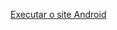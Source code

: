 <a href="https://devguitiesco.github.io/html-css/desafios/d010/android.html">Executar o site Android</a>

